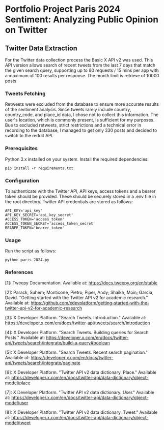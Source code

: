 # Portfolio Project Paris 2024 Sentiment: Analyzing Public Opinion on Twitter
## Twitter Data Extraction
For the Twitter data collection process the Basic X API v2 was used. This API version allows search of recent tweets from the last 7 days that match the given search query, supporting up to 60 requests / 15 mins per app with a maximum of 100 results per response. The month limit is retrieve of 10000 posts.

### Tweets Fetching
Retweets were excluded from the database to ensure more accurate results of the sentiment analysis. Since tweets rarely include country, country_code, and place_id data, I chose not to collect this information. The user's location, which is commonly present, is sufficient for my purposes.
Вue to excluded retweets, strict restrictions and a technical error in recording to the database, I managed to get only 330 posts and decided to switch to the reddit API.

### Prerequisites
Python 3.x installed on your system.
Install the required dependencies:

    pip install -r requirements.txt

### Configuration
To authenticate with the Twitter API, API keys, access tokens and a bearer token should be provided. These should be securely stored in a .env file in the root directory.
Twitter API credentials are stored as follows:

    API_KEY='api_key'
    API_KEY_SECRET='api_key_secret'
    ACCESS_TOKEN='access_token'
    ACCESS_TOKEN_SECRET='access_token_secret'
    BEARER_TOKEN='bearer_token'

### Usage
Run the script as follows:

    python paris_2024.py

### References
[1]: Tweepy Documentation. Available at: https://docs.tweepy.org/en/stable

[2]: Parack, Suhem; Monticone, Pietro; Piper, Andy; Shaikh, Moin; Garcia, David. "Getting started with the Twitter API v2 for academic research." Available at: https://github.com/xdevplatform/getting-started-with-the-twitter-api-v2-for-academic-research

[3]: X Developer Platform. "Search Tweets. Introduction." Available at: https://developer.x.com/en/docs/twitter-api/tweets/search/introduction

[4]: X Developer Platform. "Search Tweets. Building queries for Search Posts." Available at: https://developer.x.com/en/docs/twitter-api/tweets/search/integrate/build-a-query#boolean

[5]: X Developer Platform. "Search Tweets. Recent search pagination." Available at: https://developer.x.com/en/docs/twitter-api/tweets/search/integrate/paginate

[6]: X Developer Platform. "Twitter API v2 data dictionary. Place." Available at: https://developer.x.com/en/docs/twitter-api/data-dictionary/object-model/place

[7]: X Developer Platform. "Twitter API v2 data dictionary. User." Available at: https://developer.x.com/en/docs/twitter-api/data-dictionary/object-model/user

[8]: X Developer Platform. "Twitter API v2 data dictionary. Tweet." Available at: https://developer.x.com/en/docs/twitter-api/data-dictionary/object-model/tweet